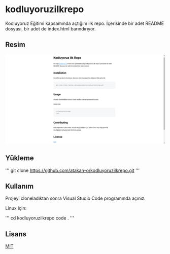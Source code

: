 # kodluyoruzilkrepo

Kodluyoruz Eğitimi kapsamında açtığım ilk repo. İçerisinde bir adet README dosyası, bir adet de index.html barındırıyor.

## Resim

![Proje](https://raw.githubusercontent.com/Kodluyoruz/taskforce/main/git/odev1/figures/markdown.png)

## Yükleme

'''
git clone <https://github.com/atakan-o/kodluyoruzilkrepo.git>
'''

## Kullanım

Projeyi cloneladıktan sonra Visual Studio Code programında açınız.

Linux için:

'''
cd kodluyoruzilkrepo
code .
'''

## Lisans

[MIT](https://choosealicense.com/licenses/mit/)
